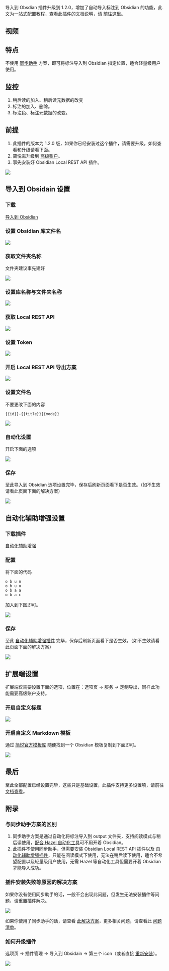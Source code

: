 导入到 Obsdian 插件升级到 1.2.0，增加了自动导入标注到 Obsidian 的功能，此文为一站式配置教程，查看此插件的文档说明，请 [前往这里](https://link.zhihu.com/?target=https%3A//github.com/Kenshin/simpread/discussions/2902)。

## 视频

## 特点

不使用 [同步助手](https://link.zhihu.com/?target=http%3A//ksria.com/simpread/docs/%23/Sync%3Fid%3D%25e5%25af%25bc%25e5%2587%25ba%25e6%259c%258d%25e5%258a%25a1) 方案，即可将标注导入到 Obsidian 指定位置，适合轻量级用户使用。

## 监控

1.  稍后读的加入、稍后读元数据的改变
2.  标注的加入、删除。
3.  标注色、标注元数据的改变。

## 前提

1.  此插件的版本为 1.2.0 版，如果你已经安装过这个插件，请需要升级，如何查看和升级请看下面。
2.  简悦需升级到 [高级账户](https://link.zhihu.com/?target=http%3A//simpread.pro/price)。
3.  事先安装好 Obsidian Local REST API 插件。

![](https://pic3.zhimg.com/v2-103a7bd993b3e37c4fd6b63321ea7c7e_r.jpg)

## 导入到 Obsidain 设置

### 下载

[导入到 Obsidian](https://link.zhihu.com/?target=https%3A//simpread.ksria.cn/plugins/details/1VQ19jCD8Z)

### 设置 Obsidian 库文件名

![](https://pic2.zhimg.com/v2-51aef4217947c190efb107ce70997609_r.jpg)

### 获取文件夹名称

文件夹建议事先建好

![](https://pic2.zhimg.com/v2-5a587b87780c58535cfa156c34d11ce1_r.jpg)

### 设置库名称与文件夹名称

![](https://pic4.zhimg.com/v2-a0a10ec8591f85d04b0101fd83c62f03_r.jpg)

### 获取 Local REST API

![](https://pic2.zhimg.com/v2-052e1b6981d03a9c6a963506001c2b99_r.jpg)

### 设置 Token

![](https://pic2.zhimg.com/v2-b2ddc2c8b9a155c2be99e159ffe1d1b1_r.jpg)

### 开启 Local REST API 导出方案

![](https://pic3.zhimg.com/v2-76529de238fd172b406bd55380041bca_r.jpg)

### 设置文件名

不要更改下面的内容

```
{{id}}-{{title}}{{mode}}
```

![](https://pic1.zhimg.com/v2-20b004a1b271f5347102bf9951248530_r.jpg)

### 自动化设置

开启下面的选项

![](https://pic1.zhimg.com/v2-878e5fe85b2e4ea813ba85e6da87b4a0_r.jpg)

### 保存

至此导入到 Obsidian 选项设置完毕，保存后刷新页面看下是否生效。（如不生效请看此页面下面的解决方案）

![](https://pic2.zhimg.com/v2-8151c705b075310b2e23aeadc6c17a45_r.jpg)

## 自动化辅助增强设置

### 下载插件

[自动化辅助增强](https://link.zhihu.com/?target=https%3A//simpread.ksria.cn/plugins/details/DH9l5jblPH)

### 配置

将下面的代码

```
o b u n
o b u u
o b a a
o b a c
```

加入到下图即可。

![](https://pic2.zhimg.com/v2-0aa22583e35c3b3c0f5ec1ecf378a90d_r.jpg)

### 保存

至此 [自动化辅助增强插件](https://link.zhihu.com/?target=https%3A//github.com/Kenshin/simpread/discussions/3596) 完毕，保存后刷新页面看下是否生效。（如不生效请看此页面下面的解决方案）

![](https://pic2.zhimg.com/v2-0cf106742891d69e6c6375ce8da43239_r.jpg)

## 扩展端设置

扩展端仅需要设置下面的选项，位置在：选项页 → 服务 → 定制导出，同样此功能需要高级账户支持。

### 开启自定义标题

![](https://pic4.zhimg.com/v2-dc66f13d9719a1a7c3b1bdc9b2cb678f_r.jpg)

### 开启自定义 Markdown 模板

通过 [简悦官方模板库](https://link.zhihu.com/?target=https%3A//github.com/Kenshin/simpread/discussions/2153) 随便找到一个 Obsidian 模板复制到下面即可。

![](https://pic4.zhimg.com/v2-672e1448553bf9ede9a4c074afbc809f_r.jpg)

## 最后

至此全部配置已经设置完毕，这些只是基础设置，此插件支持更多设置项，请前往 [文档查看](https://link.zhihu.com/?target=https%3A//github.com/Kenshin/simpread/issues/2900)。

## 附录

### 与同步助手方案的区别

1.  同步助手方案是通过自动化将标注导入到 output 文件夹，支持阅读模式与稍后读使用，[配合 Hazel 自动化工具](https://link.zhihu.com/?target=https%3A//github.com/Kenshin/simpread/discussions/3241)可不用开着 Obsidian。
2.  此插件不使用同步助手，但需要安装 Obsidian Local REST API 插件以及 [自动化辅助增强插件](https://link.zhihu.com/?target=https%3A//simpread.ksria.cn/plugins/details/DH9l5jblPH)，只能在阅读模式下使用，无法在稍后读下使用，适合不希望配置以及轻量级用户使用，无需 Hazel 等自动化工具但需要开着 Obsidian 才能导入成功。

### 插件安装失败等原因的解决方案

如果你没有使用同步助手的话，一般不会出现此问题，但发生无法安装插件等问题，请重置插件解决。

![](https://pic1.zhimg.com/v2-c3e544e525c37923d5d11d8a2b499b8c_r.jpg)

如果你使用了同步助手的话，请查看 [此解决方案](https://link.zhihu.com/?target=https%3A//github.com/Kenshin/simpread/discussions/2342)，更多相关问题，请查看此 [问题清单](https://link.zhihu.com/?target=https%3A//github.com/Kenshin/simpread/discussions/categories/%25E9%2587%258D%25E8%25A6%2581%25E9%2580%259A%25E7%259F%25A5%3Fdiscussions_q%3Dcategory%253A%25E9%2587%258D%25E8%25A6%2581%25E9%2580%259A%25E7%259F%25A5%2B%25E6%258F%2592%25E4%25BB%25B6)。

### 如何升级插件

选项页 → 插件管理 → 导入到 Obsidain → 第三个 icon（或者直接 [重新安装](https://link.zhihu.com/?target=https%3A//simpread.ksria.cn/plugins/details/1VQ19jCD8Z)）。

![](https://pic3.zhimg.com/v2-a7b32b797644675ddeb9987caf3c36f6_r.jpg)